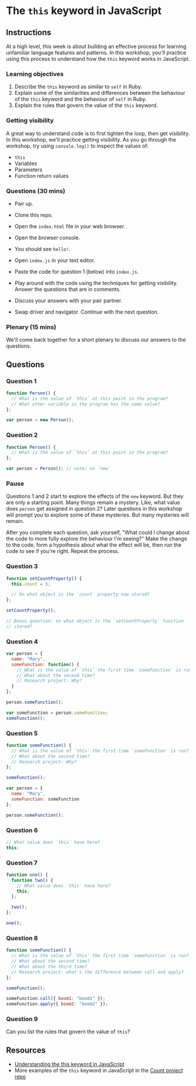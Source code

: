 # The `this` keyword in JavaScript

## Instructions

At a high level, this week is about building an effective process for learning unfamiliar language features and patterns.  In this workshop, you'll practice using this process to understand how the `this` keyword works in JavaScript.

### Learning objectives

1. Describe the `this` keyword as similar to `self` in Ruby.
2. Explain some of the similarities and differences between the behaviour of the `this` keyword and the behaviour of `self` in Ruby.
3. Explain the rules that govern the value of the `this` keyword.

### Getting visibility

A great way to understand code is to first tighten the loop, then get visibility.  In this workshop, we'll practice getting visibility.  As you go through the workshop, try using `console.log()` to inspect the values of:

* `this`
* Variables
* Parameters
* Function return values

### Questions (30 mins)

* Pair up.

* Clone this repo.

* Open the `index.html` file in your web browser.

* Open the browser console.

* You should see `hello!`.

* Open `index.js` in your text editor.

* Paste the code for question 1 (below) into `index.js`.

* Play around with the code using the techniques for getting visibility. Answer the questions that are in comments.

* Discuss your answers with your pair partner.

* Swap driver and navigator.  Continue with the next question.

### Plenary (15 mins)

We'll come back together for a short plenary to discuss our answers to the questions.

## Questions

### Question 1

```js
function Person() {
  // What is the value of `this` at this point in the program?
  // What other variable in the program has the same value?
};

var person = new Person();
```

### Question 2

```js
function Person() {
  // What is the value of `this` at this point in the program?
};

var person = Person(); // note: no `new`
```

### Pause

Questions 1 and 2 start to explore the effects of the `new` keyword.  But they are only a starting point.  Many things remain a mystery.  Like, what value does `person` get assigned in question 2? Later questions in this workshop will prompt you to explore some of these mysteries.  But many mysteries will remain.

After you complete each question, ask yourself, "What could I change about the code to more fully explore the behaviour I'm seeing?" Make the change to the code, form a hypothesis about what the effect will be, then run the code to see if you're right.  Repeat the process.

### Question 3

```js
function setCountProperty() {
  this.count = 5;

  // On what object is the `count` property now stored?
};

setCountProperty();

// Bonus question: on what object is the `setCountProperty` function
// stored?
```

### Question 4

```js
var person = {
  name: "Mary",
  someFunction: function() {
    // What is the value of `this` the first time `someFunction` is run?
    // What about the second time?
    // Research project: Why?
  }
};

person.someFunction();

var someFunction = person.someFunction;
someFunction();
```

### Question 5

```js
function someFunction() {
  // What is the value of `this` the first time `someFunction` is run?
  // What about the second time?
  // Research project: Why?
};

someFunction();

var person = {
  name: "Mary",
  someFunction: someFunction
};

person.someFunction();
```

### Question 6

```js
// What value does `this` have here?
this;
```

### Question 7

```js
function one() {
  function two() {
    // What value does `this` have here?
    this;
  };

  two();
};

one();
```

### Question 8

```js
function someFunction() {
  // What is the value of `this` the first time `someFunction` is run?
  // What about the second time?
  // What about the third time?
  // Research project: what's the difference between call and apply?
};

someFunction();

someFunction.call({ boom1: "boom1" });
someFunction.apply({ boom2: "boom2" });
```

### Question 9

Can you list the rules that govern the value of `this`?

## Resources

* [Understanding the this keyword in JavaScript](http://unschooled.org/2012/03/understanding-javascript-this/)
* More examples of the `this` keyword in JavaScript in the [Count project repo](https://github.com/maryrosecook/count)
